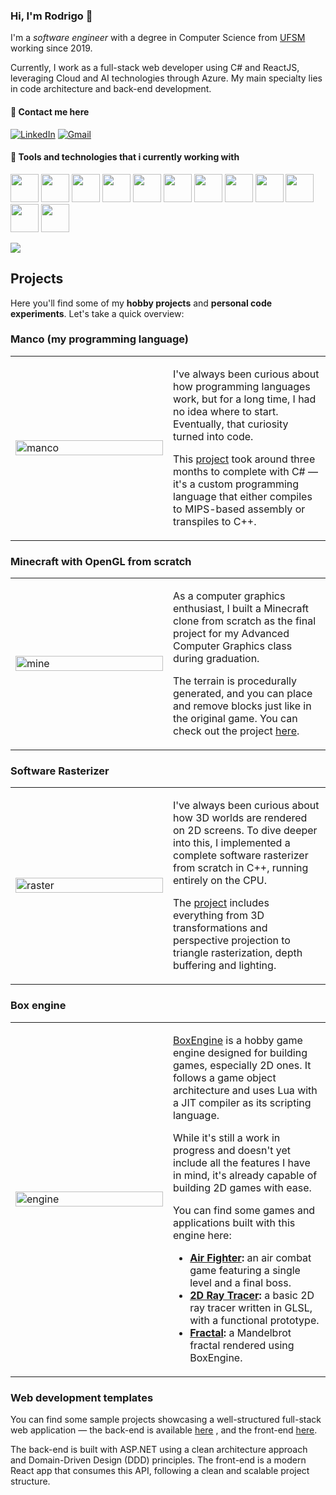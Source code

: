 ### **Hi, I'm Rodrigo** 👋

 I'm a _software engineer_ with a degree in Computer Science from [UFSM](https://en.wikipedia.org/wiki/Federal_University_of_Santa_Maria) working since 2019.

Currently, I work as a full-stack web developer using C# and ReactJS, leveraging Cloud and AI technologies through Azure. My main specialty lies in code architecture and back-end development.

#### 💬 Contact me here 

[![LinkedIn](https://img.shields.io/badge/LinkedIn-0077B5?style=for-the-badge&logo=linkedin&logoColor=white)](https://www.linkedin.com/in/rodrigo-pincolini-amaral-117876191/)
[![Gmail](https://img.shields.io/badge/Gmail-333333?style=for-the-badge&logo=gmail&logoColor=red)](mailto:rodrigopincoliniamaral@gmail.com)

#### 🔧 Tools and technologies that i currently working with 
<p align="left">
<img src="https://cdn.jsdelivr.net/gh/devicons/devicon@latest/icons/azure/azure-original.svg" width="45" height="45"/>
<img src="https://cdn.jsdelivr.net/gh/devicons/devicon@latest/icons/csharp/csharp-original.svg" width="45" height="45"/>
<img src="https://cdn.jsdelivr.net/gh/devicons/devicon@latest/icons/cplusplus/cplusplus-original.svg" width="45" height="45"/>
<img src="https://cdn.jsdelivr.net/gh/devicons/devicon@latest/icons/react/react-original.svg" width="45" height="45"/>
<img src="https://cdn.jsdelivr.net/gh/devicons/devicon@latest/icons/postgresql/postgresql-original.svg" width="45" height="45"/>
<img src="https://cdn.jsdelivr.net/gh/devicons/devicon@latest/icons/microsoftsqlserver/microsoftsqlserver-original-wordmark.svg" width="45" height="45"/>
<img src="https://cdn.jsdelivr.net/gh/devicons/devicon@latest/icons/javascript/javascript-original.svg" width="45" height="45"/>
<img src="https://cdn.jsdelivr.net/gh/devicons/devicon@latest/icons/typescript/typescript-original.svg" width="45" height="45" />
<img src="https://cdn.jsdelivr.net/gh/devicons/devicon@latest/icons/html5/html5-original.svg" width="45" height="45" />
<img src="https://cdn.jsdelivr.net/gh/devicons/devicon@latest/icons/css3/css3-original.svg" width="45" height="45" />
<img src="https://cdn.jsdelivr.net/gh/devicons/devicon@latest/icons/git/git-original.svg" width="45" height="45" />        
<img src="https://cdn.jsdelivr.net/gh/devicons/devicon@latest/icons/python/python-original.svg" width="45" height="45" />
</p>

![](https://komarev.com/ghpvc/?username=RodrigoPAml)

## Projects
Here you'll find some of my **hobby projects** and **personal code experiments**. Let's take a quick overview:

### Manco (my programming language)
<table>
<tr>
<td width="50%">
  <img src="https://github.com/user-attachments/assets/2f6a0f7f-5571-46d7-8e21-1f9360885f21" alt="manco" width="100%">
</td>
<td>

I've always been curious about how programming languages work, but for a long time, I had no idea where to start. Eventually, that curiosity turned into code.  

This [project](https://github.com/RodrigoPAml/MancoLanguage) took around three months to complete with C# — it's a custom programming language that either compiles to MIPS-based assembly or transpiles to C++.  

</td>
</tr>
</table>

### Minecraft with OpenGL from scratch
<table>
<tr>
<td width="50%">
  <img src="https://github.com/user-attachments/assets/9600adb5-24cd-48ce-a0b4-6123c07cda0c" alt="mine" width="100%">
</td>
<td>

As a computer graphics enthusiast, I built a Minecraft clone from scratch as the final project for my Advanced Computer Graphics class during graduation.  

The terrain is procedurally generated, and you can place and remove blocks just like in the original game. You can check out the project [here](https://github.com/RodrigoPAml/MinecraftFromScratch).

</td>
</tr>
</table>

### Software Rasterizer
<table>
<tr>
<td width="50%">
  <img src="https://github.com/user-attachments/assets/264d5c7b-6f64-405d-9c44-5816d3ce1a6b" alt="raster" width="100%">
</td>
<td>

I've always been curious about how 3D worlds are rendered on 2D screens. To dive deeper into this, I implemented a complete software rasterizer from scratch in C++, running entirely on the CPU.  

The [project](https://github.com/RodrigoPAml/SoftwareRasterizer) includes everything from 3D transformations and perspective projection to triangle rasterization, depth buffering and lighting.

</td>
</tr>
</table>

### Box engine
<table>
<tr>
<td width="50%">
  <img src="https://github.com/user-attachments/assets/ff54ca31-1f0b-4fb5-acb4-2b5ed14e17d5" alt="engine" width="100%">
</td>
<td>

[BoxEngine](https://github.com/RodrigoPAml/BoxEngine) is a hobby game engine designed for building games, especially 2D ones. It follows a game object architecture and uses Lua with a JIT compiler as its scripting language. 

While it's still a work in progress and doesn't yet include all the features I have in mind, it's already capable of building 2D games with ease.

You can find some games and applications built with this engine here:

- **[Air Fighter](https://github.com/RodrigoPAml/AirFighter):** an air combat game featuring a single level and a final boss.  
- **[2D Ray Tracer](https://github.com/RodrigoPAml/RayTracer2D):** a basic 2D ray tracer written in GLSL, with a functional prototype.  
- **[Fractal](https://github.com/RodrigoPAml/MandelbrotFractal):** a Mandelbrot fractal rendered using BoxEngine.

</td>
</tr>
</table>

### Web development templates

You can find some sample projects showcasing a well-structured full-stack web application — the back-end is available [here](https://github.com/RodrigoPAml/TasksAPI) , and the front-end [here](https://github.com/RodrigoPAml/TasksFront-Vite).

The back-end is built with ASP.NET using a clean architecture approach and Domain-Driven Design (DDD) principles. The front-end is a modern React app that consumes this API, following a clean and scalable project structure.
